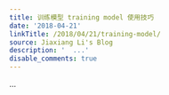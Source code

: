 ```yaml
---
title: 训练模型 training model 使用技巧
date: '2018-04-21'
linkTitle: /2018/04/21/training-model/
source: Jiaxiang Li's Blog
description: '  ...'
disable_comments: true
---
```

  ...